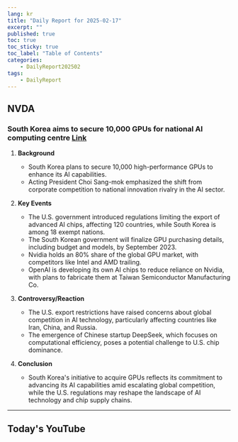 ```yaml
---
lang: kr
title: "Daily Report for 2025-02-17"
excerpt: ""
published: true
toc: true
toc_sticky: true
toc_label: "Table of Contents"
categories:
    - DailyReport202502
tags:
    - DailyReport
---
```


## NVDA
### South Korea aims to secure 10,000 GPUs for national AI computing centre [Link](https://www.investing.com/news/stock-market-news/south-korea-aims-to-secure-10000-gpus-for-national-ai-computing-centre-3872058)

1. **Background**  
   - South Korea plans to secure 10,000 high-performance GPUs to enhance its AI capabilities.  
   - Acting President Choi Sang-mok emphasized the shift from corporate competition to national innovation rivalry in the AI sector.  

2. **Key Events**  
   - The U.S. government introduced regulations limiting the export of advanced AI chips, affecting 120 countries, while South Korea is among 18 exempt nations.  
   - The South Korean government will finalize GPU purchasing details, including budget and models, by September 2023.  
   - Nvidia holds an 80% share of the global GPU market, with competitors like Intel and AMD trailing.  
   - OpenAI is developing its own AI chips to reduce reliance on Nvidia, with plans to fabricate them at Taiwan Semiconductor Manufacturing Co.  

3. **Controversy/Reaction**  
   - The U.S. export restrictions have raised concerns about global competition in AI technology, particularly affecting countries like Iran, China, and Russia.  
   - The emergence of Chinese startup DeepSeek, which focuses on computational efficiency, poses a potential challenge to U.S. chip dominance.  

4. **Conclusion**  
   - South Korea's initiative to acquire GPUs reflects its commitment to advancing its AI capabilities amid escalating global competition, while the U.S. regulations may reshape the landscape of AI technology and chip supply chains.

---
## Today's YouTube
